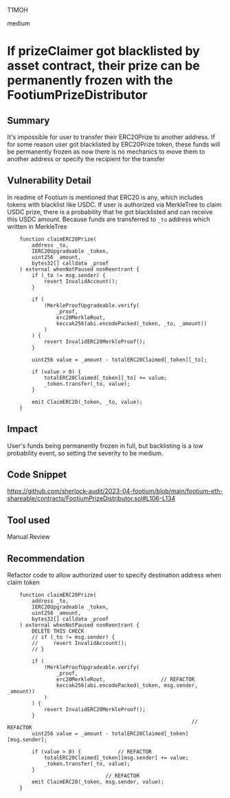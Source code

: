 T1MOH

medium

# If prizeClaimer got blacklisted by asset contract, their prize can be permanently frozen with the FootiumPrizeDistributor

## Summary
It's impossible for user to transfer their ERC20Prize to another address. If for some reason user got blacklisted by ERC20Prize token, these funds will be permanently frozen as now there is no mechanics to move them to another address or specify the recipient for the transfer

## Vulnerability Detail
In readme of Footium is mentioned that ERC20 is any, which includes tokens with blacklist like USDC.
If user is authorized via MerkleTree to claim USDC prize, there is a probability that he got blacklisted and can receive this USDC amount. Because funds are transferred to `_to` address which written in MerkleTree
```solidity
    function claimERC20Prize(
        address _to,
        IERC20Upgradeable _token,
        uint256 _amount,
        bytes32[] calldata _proof
    ) external whenNotPaused nonReentrant {
        if (_to != msg.sender) {
            revert InvalidAccount();
        }

        if (
            !MerkleProofUpgradeable.verify(
                _proof,
                erc20MerkleRoot,
                keccak256(abi.encodePacked(_token, _to, _amount))
            )
        ) {
            revert InvalidERC20MerkleProof();
        }

        uint256 value = _amount - totalERC20Claimed[_token][_to];

        if (value > 0) {
            totalERC20Claimed[_token][_to] += value;
            _token.transfer(_to, value);
        }

        emit ClaimERC20(_token, _to, value);
    }
```

## Impact
User's funds being permanently frozen in full, but backlisting is a low probability event, so setting the severity to be medium.

## Code Snippet
https://github.com/sherlock-audit/2023-04-footium/blob/main/footium-eth-shareable/contracts/FootiumPrizeDistributor.sol#L106-L134

## Tool used

Manual Review

## Recommendation
Refactor code to allow authorized user to specify destination address when claim token
```solidity
    function claimERC20Prize(
        address _to,
        IERC20Upgradeable _token,
        uint256 _amount,
        bytes32[] calldata _proof
    ) external whenNotPaused nonReentrant {
        DELETE THIS CHECK
        // if (_to != msg.sender) {
        //     revert InvalidAccount();
        // }

        if (
            !MerkleProofUpgradeable.verify(
                _proof,
                erc20MerkleRoot,                  // REFACTOR
                keccak256(abi.encodePacked(_token, msg.sender, _amount))
            )
        ) {
            revert InvalidERC20MerkleProof();
        }
                                                            // REFACTOR
        uint256 value = _amount - totalERC20Claimed[_token][msg.sender];

        if (value > 0) {            // REFACTOR
            totalERC20Claimed[_token][msg.sender] += value;
            _token.transfer(_to, value);
        }
                                // REFACTOR
        emit ClaimERC20(_token, msg.sender, value);
    }
```
